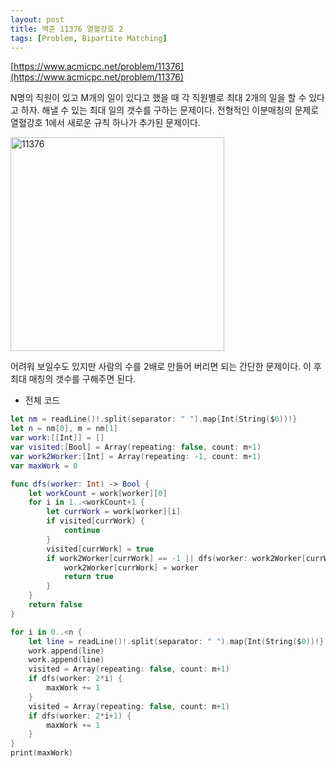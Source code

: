 ```yaml
---
layout: post
title: 백준 11376 열혈강호 2
tags: [Problem, Bipartite Matching]
---
```


[https://www.acmicpc.net/problem/11376](https://www.acmicpc.net/problem/11376)

N명의 직원이 있고 M개의 일이 있다고 했을 때 각 직원별로 최대 2개의 일을 할 수 있다고 하자. 해낼 수 있는 최대 일의 갯수를 구하는 문제이다. 전형적인 이분매칭의 문제로 열혈강호 1에서 새로운 규칙 하나가 추가된 문제이다.  

<img width="342" alt="11376" src="https://user-images.githubusercontent.com/78075226/120975370-1d9c0a80-c7ac-11eb-9360-56491e80eca5.png">

어려워 보일수도 있지만 사람의 수를 2배로 만들어 버리면 되는 간단한 문제이다. 이 후 최대 매칭의 갯수를 구해주면 된다.  

- 전체 코드



```swift
let nm = readLine()!.split(separator: " ").map{Int(String($0))!}
let n = nm[0], m = nm[1]
var work:[[Int]] = []
var visited:[Bool] = Array(repeating: false, count: m+1)
var work2Worker:[Int] = Array(repeating: -1, count: m+1)
var maxWork = 0

func dfs(worker: Int) -> Bool {
    let workCount = work[worker][0]
    for i in 1..<workCount+1 {
        let currWork = work[worker][i]
        if visited[currWork] {
            continue
        }
        visited[currWork] = true
        if work2Worker[currWork] == -1 || dfs(worker: work2Worker[currWork]) {
            work2Worker[currWork] = worker
            return true
        }
    }
    return false
}

for i in 0..<n {
    let line = readLine()!.split(separator: " ").map{Int(String($0))!}
    work.append(line)
    work.append(line)
    visited = Array(repeating: false, count: m+1)
    if dfs(worker: 2*i) {
        maxWork += 1
    }
    visited = Array(repeating: false, count: m+1)
    if dfs(worker: 2*i+1) {
        maxWork += 1
    }
}
print(maxWork)
```

